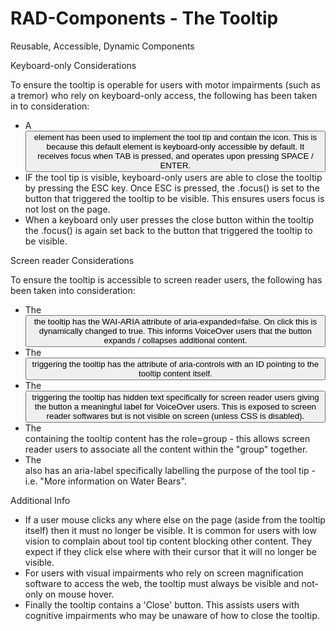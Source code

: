 # RAD-Components - The Tooltip
Reusable, Accessible, Dynamic Components

Keyboard-only Considerations

To ensure the tooltip is operable for users with motor impairments (such as a tremor) who rely on keyboard-only access, the following has been taken in to consideration:

* A <button> element has been used to implement the tool tip and contain the icon. This is because this default element is keyboard-only accessible by default. It receives focus when TAB is pressed, and operates upon pressing SPACE / ENTER.
* IF the tool tip is visible, keyboard-only users are able to close the tooltip by pressing the ESC key. Once ESC is pressed, the .focus() is set to the button that triggered the tooltip to be visible. This ensures users focus is not lost on the page.
* When a keyboard only user presses the close button within the tooltip the .focus() is again set back to the button that triggered the tooltip to be visible.

Screen reader Considerations

To ensure the tooltip is accessible to screen reader users, the following has been taken into consideration:

* The <button> the tooltip has the WAI-ARIA attribute of aria-expanded=false. On click this is dynamically changed to true. This informs VoiceOver users that the button expands / collapses additional content.
* The <button> triggering the tooltip has the attribute of aria-controls with an ID pointing to the tooltip content itself.
* The <button> triggering the tooltip has hidden text specifically for screen reader users giving the button a meaningful label for VoiceOver users. This is exposed to screen reader softwares but is not visible on screen (unless CSS is disabled).
* The <div> containing the tooltip content has the role=group - this allows screen reader users to associate all the content within the "group" together.
* The <div> also has an aria-label specifically labelling the purpose of the tool tip - i.e. "More information on Water Bears".
                    
Additional Info

* If a user mouse clicks any where else on the page (aside from the tooltip itself) then it must no longer be visible. It is common for users with low vision to complain about tool tip content blocking other content. They expect if they click else where with their cursor that it will no longer be visible.
* For users with visual impairments who rely on screen magnification software to access the web, the tooltip must always be visible and not-only on mouse hover.
* Finally the tooltip contains a 'Close' button. This assists users with cognitive impairments who may be unaware of how to close the tooltip.
